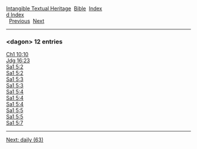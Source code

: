 [Intangible Textual Heritage](../../index)  [Bible](../index) 
[Index](index)   
[d Index](_d_)  
  [Previous](c02799)  [Next](c02801) 

------------------------------------------------------------------------

### &lt;dagon&gt; 12 entries

[Ch1 10:10](../kjv/ch1010.htm#010)  
[Jdg 16:23](../kjv/jdg016.htm#023)  
[Sa1 5:2](../kjv/sa1005.htm#002)  
[Sa1 5:2](../kjv/sa1005.htm#002)  
[Sa1 5:3](../kjv/sa1005.htm#003)  
[Sa1 5:3](../kjv/sa1005.htm#003)  
[Sa1 5:4](../kjv/sa1005.htm#004)  
[Sa1 5:4](../kjv/sa1005.htm#004)  
[Sa1 5:4](../kjv/sa1005.htm#004)  
[Sa1 5:5](../kjv/sa1005.htm#005)  
[Sa1 5:5](../kjv/sa1005.htm#005)  
[Sa1 5:7](../kjv/sa1005.htm#007)  

------------------------------------------------------------------------

[Next: daily (63)](c02801)
